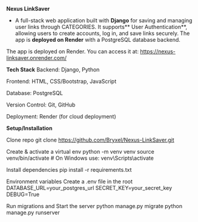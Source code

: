 **Nexus LinkSaver**
- A full-stack web application built with **Django** for saving and managing user links through CATEGORIES. 
It supports** User Authentication**, allowing users to create accounts, log in, and save links securely. 
The app is **deployed on Render** with a PostgreSQL database backend.

The app is deployed on Render. You can access it at:
https://nexus-linksaver.onrender.com/

**Tech Stack**
Backend: Django, Python

Frontend: HTML, CSS/Bootstrap, JavaScript

Database: PostgreSQL

Version Control: Git, GitHub

Deployment: Render (for cloud deployment)


**Setup/Installation**

Clone repo
  git clone https://github.com/Bryxel/Nexus-LinkSaver.git

Create & activate a virtual env
  python -m venv venv
  source venv/bin/activate  # On Windows use: venv\Scripts\activate

Install dependencies
  pip install -r requirements.txt

Environment variables Create a .env file in the root
  DATABASE_URL=your_postgres_url
  SECRET_KEY=your_secret_key
  DEBUG=True

Run migrations and Start the server
  python manage.py migrate
  python manage.py runserver






